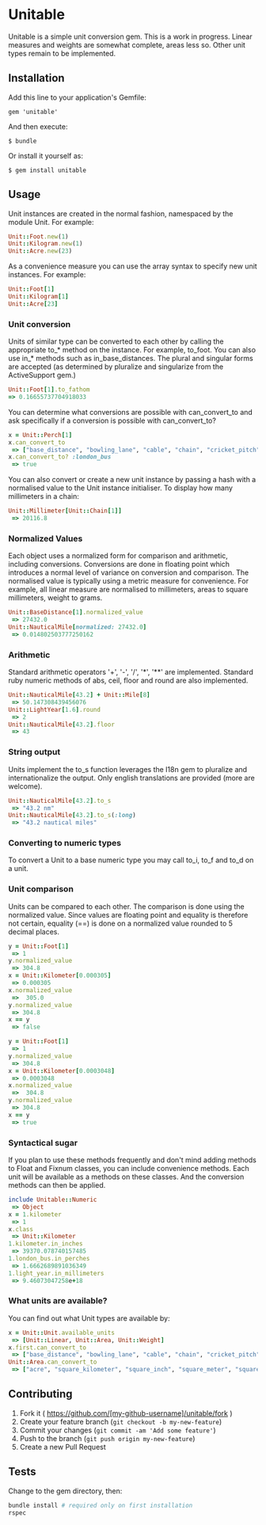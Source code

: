 # Unitable

Unitable is a simple unit conversion gem.  This is a work in progress.  Linear measures and weights are somewhat complete, areas less so.  Other unit types remain to be implemented.

## Installation

Add this line to your application's Gemfile:

    gem 'unitable'

And then execute:

    $ bundle

Or install it yourself as:

    $ gem install unitable

## Usage

Unit instances are created in the normal fashion, namespaced by the module Unit. For example:

```ruby
Unit::Foot.new(1)
Unit::Kilogram.new(1)
Unit::Acre.new(23)
```

As a convenience measure you can use the array syntax to specify new unit instances.  For example:

```ruby
Unit::Foot[1]
Unit::Kilogram[1]
Unit::Acre[23]
```

### Unit conversion

Units of similar type can be converted to each other by calling the appropriate to_* method on the instance.  For example, to_foot.  You can also use in_* methods such as in_base_distances.  The plural and singular forms are accepted (as determined by pluralize and singularize from the ActiveSupport gem.)

```ruby
Unit::Foot[1].to_fathom
=> 0.16655737704918033
```

You can determine what conversions are possible with can_convert_to and ask specifically if a conversion is possible with can_convert_to?

```ruby
x = Unit::Perch[1]
x.can_convert_to
 => ["base_distance", "bowling_lane", "cable", "chain", "cricket_pitch", "cubit", "fathom", "foot", "furlong", "inch", "kilometer", "league", "light_year", "london_bus", "meter", "micron", "mile", "millimeter", "nautical_mile", "pica", "pole", "rod", "shackle", "yard"] 
x.can_convert_to? :london_bus
 => true
```
You can also convert or create a new unit instance by passing a hash with a normalised value to the Unit instance initialiser.  To display how many millimeters in a chain:

```ruby
Unit::Millimeter[Unit::Chain[1]]
 => 20116.8
```

### Normalized Values

Each object uses a normalized form for comparison and arithmetic, including conversions.  Conversions are done in floating point which introduces a normal level of variance on conversion and comparison.  The normalised value is typically using a metric measure for convenience.  For example, all linear measure are normalised to millimeters, areas to square millimeters, weight to grams.

```ruby
Unit::BaseDistance[1].normalized_value
 => 27432.0
Unit::NauticalMile[normalized: 27432.0]
 => 0.014802503777250162 
```

### Arithmetic

Standard arithmetic operators '+', '-', '/', '*', '**' are implemented.  Standard ruby numeric methods of abs, ceil, floor and round are also implemented.

```ruby
Unit::NauticalMile[43.2] + Unit::Mile[8]
 => 50.147308439456076 
Unit::LightYear[1.6].round
 => 2 
Unit::NauticalMile[43.2].floor
 => 43 
```

### String output

Units implement the to_s function leverages the I18n gem to pluralize and internationalize the output.  Only english translations are provided (more are welcome).

```ruby
Unit::NauticalMile[43.2].to_s
 => "43.2 nm" 
Unit::NauticalMile[43.2].to_s(:long)
 => "43.2 nautical miles" 
```

### Converting to numeric types

To convert a Unit to a base numeric type you may call to_i, to_f and to_d on a unit.

### Unit comparison

Units can be compared to each other.  The comparison is done using the normalized value. Since values are floating point and equality is therefore not certain, equality (==) is done on a normalized value rounded to 5 decimal places.

```ruby
y = Unit::Foot[1]
 => 1 
y.normalized_value
 => 304.8 
x = Unit::Kilometer[0.000305]
 => 0.000305 
x.normalized_value
 =>  305.0
y.normalized_value
 => 304.8 
x == y
 => false 

y = Unit::Foot[1]
 => 1 
y.normalized_value
 => 304.8 
x = Unit::Kilometer[0.0003048]
 => 0.0003048 
x.normalized_value
 =>  304.8
y.normalized_value
 => 304.8 
x == y
 => true
```

### Syntactical sugar

If you plan to use these methods frequently and don't mind adding methods to Float and Fixnum classes, you can include convenience methods.  Each unit will be available as a methods on these classes.  And the conversion methods can then be applied.

```ruby
include Unitable::Numeric
 => Object 
x = 1.kilometer
 => 1
x.class
 => Unit::Kilometer 
1.kilometer.in_inches
 => 39370.078740157485 
1.london_bus.in_perches
 => 1.6662689891036349 
1.light_year.in_millimeters
 => 9.46073047258e+18 
```

### What units are available?

You can find out what Unit types are available by:

```ruby
x = Unit::Unit.available_units
 => [Unit::Linear, Unit::Area, Unit::Weight]
x.first.can_convert_to
 => ["base_distance", "bowling_lane", "cable", "chain", "cricket_pitch", "cubit", "fathom", "foot", "furlong", "inch", "kilometer", "league", "light_year", "london_bus", "meter", "micron", "mile", "millimeter", "nautical_mile", "perch", "pica", "pole", "rod", "shackle", "yard"] 
Unit::Area.can_convert_to
 => ["acre", "square_kilometer", "square_inch", "square_meter", "square_mile"] 
```

## Contributing

1. Fork it ( https://github.com/[my-github-username]/unitable/fork )
2. Create your feature branch (`git checkout -b my-new-feature`)
3. Commit your changes (`git commit -am 'Add some feature'`)
4. Push to the branch (`git push origin my-new-feature`)
5. Create a new Pull Request

## Tests

Change to the gem directory, then:

```ruby
bundle install # required only on first installation
rspec
```
